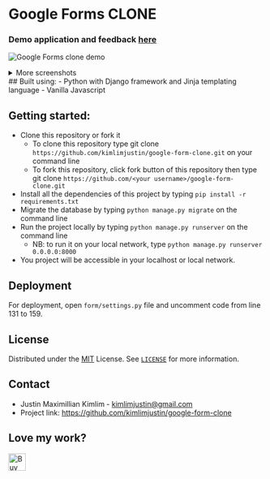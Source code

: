 # Google Forms CLONE

### Demo application and feedback [here](https://google-forms-clone.herokuapp.com/form/in60XZ4GWUswvkaKEOxONvIKkhy4gl/viewform)

![Google Forms clone demo](https://drive.google.com/uc?export=view&id=1GEApyE6aRP74zf2ltmTqpr97NDMHOHbP) 

<details>
<summary>
More screenshots
</summary>

![Google Forms clone demo](https://drive.google.com/uc?export=view&id=1QhPVWHXKApcv5V6FzrHRzut7a5-1Mgp4)
![Google Forms clone demo](https://drive.google.com/uc?export=view&id=1Nwz642ORdTCd6KdsaN28Tt142K3wH-pt)
##### For the best experience, please use a device with a width of at least 350px
- Note that this Google Forms CLONE don't support image uploading due to [Heroku policy](https://help.heroku.com/K1PPS2WM/why-are-my-file-uploads-missing-deleted)

</details>
## Built using:
- Python with Django framework and Jinja templating language
- Vanilla Javascript

## Getting started:
- Clone this repository or fork it
    - To clone this repository type git clone `https://github.com/kimlimjustin/google-form-clone.git` on your command line
    - To fork this repository, click fork button of this repository then type git clone `https://github.com/<your username>/google-form-clone.git`
- Install all the dependencies of this project by typing `pip install -r requirements.txt`
- Migrate the database by typing `python manage.py migrate` on the command line
- Run the project locally by typing `python manage.py runserver` on the command line
    - NB: to run it on your local network, type `python manage.py runserver 0.0.0.0:8000`
- You project will be accessible in your localhost or local network.

## Deployment
For deployment, open `form/settings.py` file and uncomment code from line 131 to 159.

## License
Distributed under the [MIT](https://github.com/kimlimjustin/google-form-clone/blob/master/LICENSE) License. See [`LICENSE`](https://github.com/kimlimjustin/google-form-clone/blob/master/LICENSE) for more information.

## Contact
- Justin Maximillian Kimlim - [kimlimjustin@gmail.com](mailto:kimlimjustin@gmail.com)
- Project link: https://github.com/kimlimjustin/google-form-clone

## Love my work?

<a href='https://ko-fi.com/kimlimjustin' target='_blank'><img height='35' style='border:0px;height:34px;' src='https://az743702.vo.msecnd.net/cdn/kofi3.png?v=0' border='0' alt='Buy Me a Coffee at ko-fi.com' />